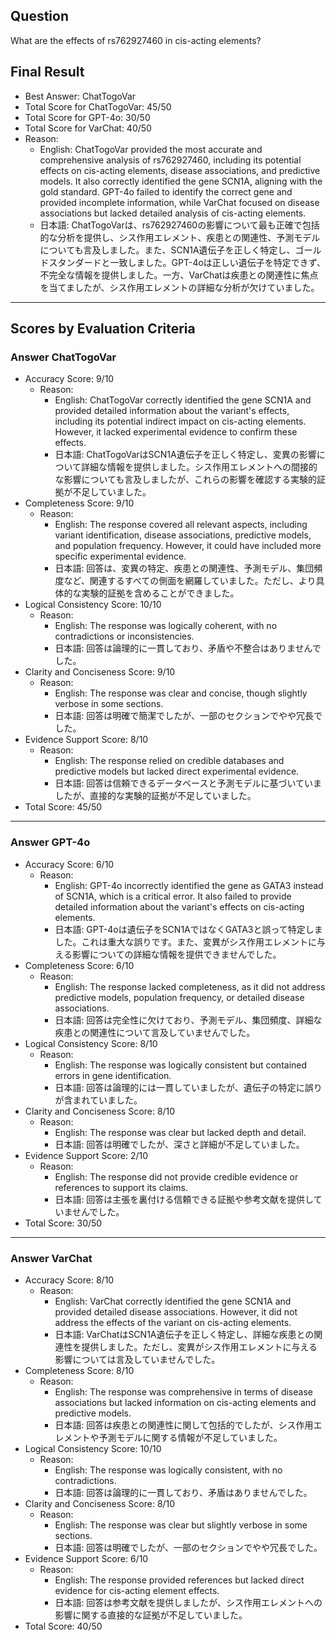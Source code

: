 ## Question

What are the effects of rs762927460 in cis-acting elements?

## Final Result

- Best Answer: ChatTogoVar
- Total Score for ChatTogoVar: 45/50
- Total Score for GPT-4o: 30/50
- Total Score for VarChat: 40/50
- Reason:
  - English: ChatTogoVar provided the most accurate and comprehensive analysis of rs762927460, including its potential effects on cis-acting elements, disease associations, and predictive models. It also correctly identified the gene SCN1A, aligning with the gold standard. GPT-4o failed to identify the correct gene and provided incomplete information, while VarChat focused on disease associations but lacked detailed analysis of cis-acting elements.
  - 日本語: ChatTogoVarは、rs762927460の影響について最も正確で包括的な分析を提供し、シス作用エレメント、疾患との関連性、予測モデルについても言及しました。また、SCN1A遺伝子を正しく特定し、ゴールドスタンダードと一致しました。GPT-4oは正しい遺伝子を特定できず、不完全な情報を提供しました。一方、VarChatは疾患との関連性に焦点を当てましたが、シス作用エレメントの詳細な分析が欠けていました。

---

## Scores by Evaluation Criteria

### Answer ChatTogoVar
- Accuracy Score: 9/10
  - Reason: 
    - English: ChatTogoVar correctly identified the gene SCN1A and provided detailed information about the variant's effects, including its potential indirect impact on cis-acting elements. However, it lacked experimental evidence to confirm these effects.
    - 日本語: ChatTogoVarはSCN1A遺伝子を正しく特定し、変異の影響について詳細な情報を提供しました。シス作用エレメントへの間接的な影響についても言及しましたが、これらの影響を確認する実験的証拠が不足していました。
- Completeness Score: 9/10
  - Reason: 
    - English: The response covered all relevant aspects, including variant identification, disease associations, predictive models, and population frequency. However, it could have included more specific experimental evidence.
    - 日本語: 回答は、変異の特定、疾患との関連性、予測モデル、集団頻度など、関連するすべての側面を網羅していました。ただし、より具体的な実験的証拠を含めることができました。
- Logical Consistency Score: 10/10
  - Reason: 
    - English: The response was logically coherent, with no contradictions or inconsistencies.
    - 日本語: 回答は論理的に一貫しており、矛盾や不整合はありませんでした。
- Clarity and Conciseness Score: 9/10
  - Reason: 
    - English: The response was clear and concise, though slightly verbose in some sections.
    - 日本語: 回答は明確で簡潔でしたが、一部のセクションでやや冗長でした。
- Evidence Support Score: 8/10
  - Reason: 
    - English: The response relied on credible databases and predictive models but lacked direct experimental evidence.
    - 日本語: 回答は信頼できるデータベースと予測モデルに基づいていましたが、直接的な実験的証拠が不足していました。
- Total Score: 45/50

---

### Answer GPT-4o
- Accuracy Score: 6/10
  - Reason: 
    - English: GPT-4o incorrectly identified the gene as GATA3 instead of SCN1A, which is a critical error. It also failed to provide detailed information about the variant's effects on cis-acting elements.
    - 日本語: GPT-4oは遺伝子をSCN1AではなくGATA3と誤って特定しました。これは重大な誤りです。また、変異がシス作用エレメントに与える影響についての詳細な情報を提供できませんでした。
- Completeness Score: 6/10
  - Reason: 
    - English: The response lacked completeness, as it did not address predictive models, population frequency, or detailed disease associations.
    - 日本語: 回答は完全性に欠けており、予測モデル、集団頻度、詳細な疾患との関連性について言及していませんでした。
- Logical Consistency Score: 8/10
  - Reason: 
    - English: The response was logically consistent but contained errors in gene identification.
    - 日本語: 回答は論理的には一貫していましたが、遺伝子の特定に誤りが含まれていました。
- Clarity and Conciseness Score: 8/10
  - Reason: 
    - English: The response was clear but lacked depth and detail.
    - 日本語: 回答は明確でしたが、深さと詳細が不足していました。
- Evidence Support Score: 2/10
  - Reason: 
    - English: The response did not provide credible evidence or references to support its claims.
    - 日本語: 回答は主張を裏付ける信頼できる証拠や参考文献を提供していませんでした。
- Total Score: 30/50

---

### Answer VarChat
- Accuracy Score: 8/10
  - Reason: 
    - English: VarChat correctly identified the gene SCN1A and provided detailed disease associations. However, it did not address the effects of the variant on cis-acting elements.
    - 日本語: VarChatはSCN1A遺伝子を正しく特定し、詳細な疾患との関連性を提供しました。ただし、変異がシス作用エレメントに与える影響については言及していませんでした。
- Completeness Score: 8/10
  - Reason: 
    - English: The response was comprehensive in terms of disease associations but lacked information on cis-acting elements and predictive models.
    - 日本語: 回答は疾患との関連性に関して包括的でしたが、シス作用エレメントや予測モデルに関する情報が不足していました。
- Logical Consistency Score: 10/10
  - Reason: 
    - English: The response was logically consistent, with no contradictions.
    - 日本語: 回答は論理的に一貫しており、矛盾はありませんでした。
- Clarity and Conciseness Score: 8/10
  - Reason: 
    - English: The response was clear but slightly verbose in some sections.
    - 日本語: 回答は明確でしたが、一部のセクションでやや冗長でした。
- Evidence Support Score: 6/10
  - Reason: 
    - English: The response provided references but lacked direct evidence for cis-acting element effects.
    - 日本語: 回答は参考文献を提供しましたが、シス作用エレメントへの影響に関する直接的な証拠が不足していました。
- Total Score: 40/50